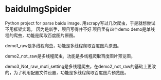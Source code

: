 # baiduImgSpider
Python project for parse baidu image.
用scrapy写过几次爬虫，于是就想尝试不用框架实现。
因为是新手，项目写得并不好
项目里有四个demo
demo是单线程的爬虫，功能是爬取百度图片原图。

demo1_raw是多线程爬虫，功能是多线程爬取百度图片原图。

demo2_not_raw是多线程爬虫，功能是多线程爬取百度图片预览图。

demo3_Not_raw_muti_setting是多线程爬虫，在demo2_not_raw的基础上更改的，为了利用配置文件设置，功能是多线程爬取百度图片预览图。
